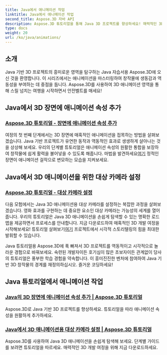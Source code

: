 ```yaml
---
title: Java에서 애니메이션 작업
linktitle: Java에서 애니메이션 작업
second_title: Aspose.3D 자바 API
description: Aspose.3D 튜토리얼을 통해 Java 3D 프로젝트를 향상하세요! 매력적인 3D 개발을 위해 애니메이션 속성을 추가하고 대상 카메라를 원활하게 설정하는 방법을 알아보세요.
type: docs
weight: 20
url: /ko/java/animations/
---
```

## 소개

Java 기반 3D 프로젝트의 흥미로운 영역을 탐구하는 Java 자습서용 Aspose.3D에 오신 것을 환영합니다. 이 시리즈에서는 애니메이션을 마스터링하여 창작물에 생동감과 역동성을 부여하는 데 중점을 둡니다. Aspose.3D를 사용하여 3D 애니메이션 영역을 통해 스릴 넘치는 여행을 시작하면서 안전벨트를 매세요!

## Java에서 3D 장면에 애니메이션 속성 추가

### [Aspose.3D 튜토리얼 - 장면에 애니메이션 속성 추가](./add-animation-properties-to-scenes/)

 여정의 첫 번째 단계에서는 3D 장면에 매혹적인 애니메이션을 접목하는 방법을 살펴보겠습니다. Java 기반 프로젝트가 유연한 동작과 역동적인 효과로 생생하게 살아나는 것을 상상해 보세요. 우리의 단계별 튜토리얼은 애니메이션 속성의 원활한 통합을 보장하여 창작물에 쉽게 활력을 불어넣을 수 있도록 해줍니다. 마법을 발견하세요[여기](./add-animation-properties-to-scenes/) 정적인 장면이 애니메이션 걸작으로 변모하는 모습을 지켜보세요.

## Java에서 3D 애니메이션을 위한 대상 카메라 설정

### [Aspose.3D 튜토리얼 - 대상 카메라 설정](./set-up-target-camera/)

다음 모험에서는 Java 3D 애니메이션용 대상 카메라를 설정하는 복잡한 과정을 살펴보겠습니다. 영화 효과를 구현하는 데 중요한 요소인 대상 카메라는 가능성의 세계를 열어줍니다. 우리의 튜토리얼은 Java 3D 애니메이션을 손쉽게 탐색할 수 있는 명확한 로드맵을 제공하면서 프로세스를 안내합니다. 지금 다운로드하여 매혹적인 3D 개발 여정을 시작해보세요! 튜토리얼 살펴보기[여기](./set-up-target-camera/) 프로젝트에서 시각적 스토리텔링의 힘을 최대한 발휘할 수 있습니다.

Java 튜토리얼용 Aspose.3D에 푹 빠져서 3D 프로젝트를 역동적이고 시각적으로 놀라운 경험으로 바꿔보세요. 숙련된 개발자이든 호기심이 많은 초보자이든 관계없이 당사의 튜토리얼은 풍부한 학습 경험을 약속합니다. 이 흥미진진한 벤처에 참여하여 Java 기반 3D 창작물의 경계를 재정의하십시오. 즐거운 코딩하세요!

## Java 튜토리얼에서 애니메이션 작업
### [Java의 3D 장면에 애니메이션 속성 추가 | Aspose.3D 튜토리얼](./add-animation-properties-to-scenes/)
Aspose.3D로 Java 기반 3D 프로젝트를 향상하세요. 튜토리얼을 따라 애니메이션 속성을 원활하게 추가하세요.
### [Java에서 3D 애니메이션용 대상 카메라 설정 | Aspose.3D 튜토리얼](./set-up-target-camera/)
Aspose.3D를 사용하여 Java 3D 애니메이션을 손쉽게 탐색해 보세요. 단계별 가이드를 보려면 튜토리얼을 따르세요. 매력적인 3D 개발 여정을 위해 지금 다운로드하세요.